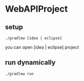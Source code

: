 # WebAPIProject

## setup

`./gradlew [idea | eclipse]`

you can open [idea | eclipse] project

## run dynamically

`./gradlew run`